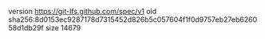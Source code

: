 version https://git-lfs.github.com/spec/v1
oid sha256:8d0153ec9287178d7315452d826b5c057604f1f0d9757eb27eb626058d1db29f
size 14679
